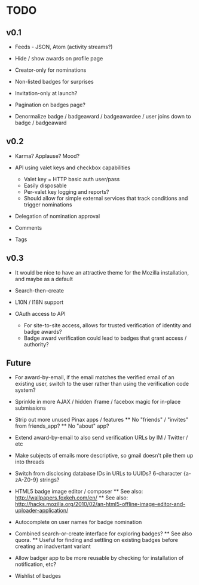 # TODO

## v0.1

* Feeds - JSON, Atom (activity streams?)

* Hide / show awards on profile page

* Creator-only for nominations

* Non-listed badges for surprises

* Invitation-only at launch?

* Pagination on badges page?

* Denormalize badge / badgeaward / badgeawardee / user joins down to badge / badgeaward

## v0.2

* Karma? Applause? Mood?

* API using valet keys and checkbox capabilities
    * Valet key = HTTP basic auth user/pass
    * Easily disposable
    * Per-valet key logging and reports?
    * Should allow for simple external services that track conditions and trigger nominations

* Delegation of nomination approval

* Comments

* Tags

## v0.3

* It would be nice to have an attractive theme for the Mozilla installation, and maybe as a default

* Search-then-create

* L10N / I18N support

* OAuth access to API
    * For site-to-site access, allows for trusted verification of identity and badge awards?
    * Badge award verification could lead to badges that grant access / authority?

## Future

* For award-by-email, if the email matches the verified email of an existing user, switch to the user rather than using the verification code system?

* Sprinkle in more AJAX / hidden iframe / facebox magic for in-place submissions

* Strip out more unused Pinax apps / features
** No "friends" / "invites" from friends_app?
** No "about" app?

* Extend award-by-email to also send verification URLs by IM / Twitter / etc

* Make subjects of emails more descriptive, so gmail doesn't pile them up into threads

* Switch from disclosing database IDs in URLs to UUIDs? 6-character {a-zA-Z0-9} strings?

* HTML5 badge image editor / composer
** See also: http://wallpapers.foxkeh.com/en/
** See also: http://hacks.mozilla.org/2010/02/an-html5-offline-image-editor-and-uploader-application/

* Autocomplete on user names for badge nomination

* Combined search-or-create interface for exploring badges?
** See also quora.
** Useful for finding and settling on existing badges before creating an inadvertant variant

* Allow badger app to be more reusable by checking for installation of notification, etc?

* Wishlist of badges
